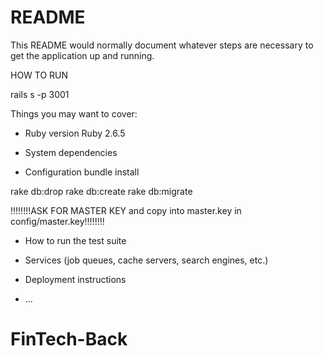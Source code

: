 # README

This README would normally document whatever steps are necessary to get the
application up and running.

HOW TO RUN

rails s -p 3001

Things you may want to cover:

* Ruby version
Ruby 2.6.5

* System dependencies

* Configuration
bundle install

rake db:drop
rake db:create
rake db:migrate

!!!!!!!!ASK FOR MASTER KEY and copy into master.key in config/master.key!!!!!!!!

* How to run the test suite

* Services (job queues, cache servers, search engines, etc.)

* Deployment instructions

* ...
# FinTech-Back
